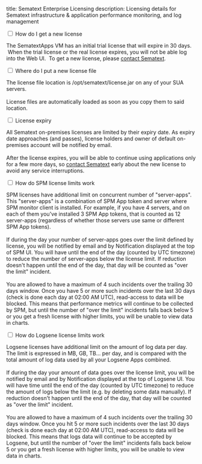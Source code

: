 title: Sematext Enterprise Licensing
description: Licensing details for Sematext infrastructure & application performance monitoring, and log management

<div class="accordion">
  <div class="option">
    <input type="checkbox" id="toggle15" class="toggle" />
    <label class="title" for="toggle15">
      How do I get a new license
    </label>
    <div class="content">
      <p>
      The SematextApps VM has an initial trial license that will expire in 30
      days.  When the trial license or the real license expires, you will not
      be able log into the Web UI.  To get a new license, please <a href="https://sematext.com/contact/">contact Sematext</a>.
      </p>
    </div>
  </div>
  <div class="option">
    <input type="checkbox" id="toggle16" class="toggle" />
    <label class="title" for="toggle16">Where do I put a new license file
    </label>
    <div class="content">
      <p>
      The license file location is /opt/sematext/license.jar on any of your
      SUA servers.
<br><br>
      License files are automatically loaded as soon as you copy them to said
      location.
      </p>
    </div>
  </div>
  <div class="option">
    <input type="checkbox" id="toggle17" class="toggle" />
    <label class="title" for="toggle17">
      License expiry
    </label>
    <div class="content">
        <p>
        All Sematext on-premises licenses are limited by their expiry date. As
        expiry date approaches (and passes), license holders and owner of
        default on-premises account will be notified by email.
<br><br>
        After the license expires, you will be able to continue using
        applications only for a few more days, so <a href="https://sematext.com/contact/">contact Sematext</a> early about the new license to avoid any service interruptions.
      </p>
    </div>
  </div>
  <div class="option">
    <input type="checkbox" id="toggle18" class="toggle" />
    <label class="title" for="toggle18">
      How do SPM license limits work
    </label>
    <div class="content">
      <p>
      SPM licenses have additional limit on concurrent number of
      "server-apps". This "server-apps" is a combination of SPM App token and
      server where SPM monitor client is installed. For example, if you have 4
      servers, and on each of them you've installed 3 SPM App tokens, that is
      counted as 12 server-apps (regardless of whether those servers use same
      or different SPM App tokens).
<br><br>
      If during the day your number of server-apps goes over the limit defined
      by license, you will be notified by email and by Notification displayed
      at the top of SPM UI. You will have until the end of the day (counted by
      UTC timezone) to reduce the number of server-apps below the license
      limit. If reduction doesn't happen until the end of the day, that day
      will be counted as "over the limit" incident.
<br><br>
      You are allowed to have a maximum of 4 such incidents over the trailing
      30 days window. Once you have 5 or more such incidents over the last 30
      days (check is done each day at 02:00 AM UTC), read-access to data will
      be blocked. This means that performance metrics will continue to be
      collected by SPM, but until the number of "over the limit" incidents
      falls back below 5 or you get a fresh license with higher limits, you
      will be unable to view data in charts.
      </p>
    </div>
  </div>
  <div class="option">
    <input type="checkbox" id="toggle19" class="toggle" />
    <label class="title" for="toggle19">How do Logsene license limits work
    </label>
    <div class="content">
      <p>
      Logsene licenses have additional limit on the amount of log data per
      day. The limit is expressed in MB, GB, TB... per day, and is compared
      with the total amount of log data used by all your Logsene Apps
      combined.
<br><br>
      If during the day your amount of data goes over the license limit, you
      will be notified by email and by Notification displayed at the top of
      Logsene UI. You will have time until the end of the day (counted by UTC
      timezone) to reduce the amount of logs below the limit (e.g. by deleting
      some data manually). If reduction doesn't happen until the end of the
      day, that day will be counted as "over the limit" incident.
<br><br>
      You are allowed to have a maximum of 4 such incidents over the trailing
      30 days window. Once you hit 5 or more such incidents over the last 30
      days (check is done each day at 02:00 AM UTC), read-access to data will
      be blocked. This means that logs data will continue to be accepted by
      Logsene, but until the number of "over the limit" incidents falls back
      below 5 or you get a fresh license with higher limits, you will be
      unable to view data in charts.
      </p>
    </div>
  </div>
</div>
